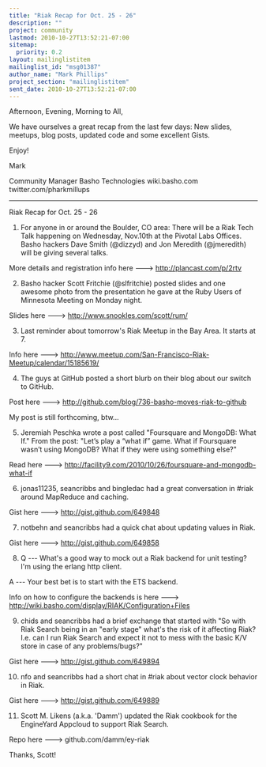 ```yaml
---
title: "Riak Recap for Oct. 25 - 26"
description: ""
project: community
lastmod: 2010-10-27T13:52:21-07:00
sitemap:
  priority: 0.2
layout: mailinglistitem
mailinglist_id: "msg01387"
author_name: "Mark Phillips"
project_section: "mailinglistitem"
sent_date: 2010-10-27T13:52:21-07:00
---
```



Afternoon, Evening, Morning to All,

We have ourselves a great recap from the last few days: New slides,
meetups, blog posts, updated code and some excellent Gists.

Enjoy!

Mark

Community Manager
Basho Technologies
wiki.basho.com
twitter.com/pharkmillups

----

Riak Recap for Oct. 25 - 26

1) For anyone in or around the Boulder, CO area: There will be a Riak
Tech Talk happening on Wednesday, Nov.10th at the Pivotal Labs
Offices. Basho hackers Dave Smith (@dizzyd) and Jon Meredith
(@jmeredith) will be giving several talks.

More details and registration info here ---&gt; http://plancast.com/p/2rtv

2) Basho hacker Scott Fritchie (@slfritchie) posted slides and one
awesome photo from the presentation he gave at the Ruby Users of
Minnesota Meeting on Monday night.

Slides here ---&gt; http://www.snookles.com/scott/rum/

3) Last reminder about tomorrow's Riak Meetup in the Bay Area. It starts at 7.

Info here ---&gt; 
http://www.meetup.com/San-Francisco-Riak-Meetup/calendar/15185619/

4) The guys at GitHub posted a short blurb on their blog about our
switch to GitHub.

Post here ---&gt; http://github.com/blog/736-basho-moves-riak-to-github

My post is still forthcoming, btw...

5) Jeremiah Peschka wrote a post called "Foursquare and MongoDB: What
If." From the post: "Let’s play a “what if” game. What if Foursquare
wasn’t using MongoDB? What if they were using something else?"

Read here ---&gt; http://facility9.com/2010/10/26/foursquare-and-mongodb-what-if

6) jonas11235, seancribbs and bingledac had a great conversation in
#riak around MapReduce and caching.

Gist here ---&gt; http://gist.github.com/649848

7) notbehn and seancribbs had a quick chat about updating values in Riak.

Gist here ---&gt; http://gist.github.com/649858

8) Q --- What's a good way to mock out a Riak backend for unit
testing? I'm using the erlang http client.

 A --- Your best bet is to start with the ETS backend.

Info on how to configure the backends is here ---&gt;
http://wiki.basho.com/display/RIAK/Configuration+Files

9) chids and seancribbs had a brief exchange that started with "So
with Riak Search being in an "early stage" what's the risk of it
affecting Riak?
I.e. can I run Riak Search and expect it not to mess with the basic
K/V store in case of any problems/bugs?"

Gist here ---&gt; http://gist.github.com/649894

10) nfo and seancribbs had a short chat in #riak about vector clock
behavior in Riak.

Gist here ---&gt; http://gist.github.com/649889

11) Scott M. Likens (a.k.a. 'Damm') updated the Riak cookbook for the
EngineYard Appcloud to support Riak Search.

Repo here ---&gt; github.com/damm/ey-riak

Thanks, Scott!

